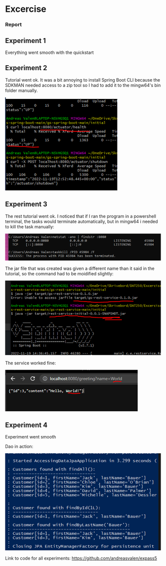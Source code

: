 # Excercise 

### Report

## Experiment 1

Everything went smooth with the quickstart

## Experiment 2

Tutorial went ok.
It was a bit annoying to install Spring Boot CLI because the SDKMAN needed access to a zip tool so I had to add it to the mingw64's bin folder manually.

![db screenshot](https://github.com/andreasvalen/DAT250/blob/main/resources/imgs/ac-health.PNG?raw=true)

## Experiment 3

The rest tutorial went ok. I noticed that if I ran the program in a powershell terminal, the tasks would terminate automatically, but in mingw64 i needed to kill the task manually:

![db screenshot](https://github.com/andreasvalen/DAT250/blob/main/resources/imgs/kill-task.PNG?raw=true)

The jar file that was created was given a different name than it said in the tutorial, so the command had to be moidified slightly:

![db screenshot](https://github.com/andreasvalen/DAT250/blob/main/resources/imgs/jar-file-snapshot.PNG?raw=true)

The service worked fine:

![db screenshot](https://github.com/andreasvalen/DAT250/blob/main/resources/imgs/service-works.PNG?raw=true)


## Experiment 4

Experiment went smooth

Dao in action:

![db screenshot](https://github.com/andreasvalen/DAT250/blob/main/resources/imgs/dao-works.PNG?raw=true)


Link to code for all experiments: https://github.com/andreasvalen/expass5
